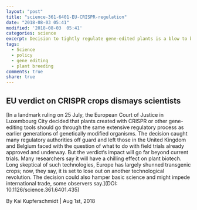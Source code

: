 ```yaml
---
layout: "post"
title: "science-361-6401-EU-CRISPR-regulation"
date: "2018-08-03 05:41"
modified: '2018-08-03  05:41'
categories: science
excerpt: Decision to tightly regulate gene-edited plants is a blow to biotech and science
tags:
  - Science
  - policy
  - gene editing
  - plant breeding
comments: true
share: true
---
```


## EU verdict on CRISPR crops dismays scientists

[In a landmark ruling on 25 July, the European Court of Justice in Luxembourg City decided that plants created with CRISPR or other gene-editing tools should go through the same extensive regulatory process as earlier generations of genetically modified organisms. The decision caught many regulatory authorities off guard and left those in the United Kingdom and Belgium faced with the question of what to do with field trials already approved and underway. But the verdict‘s impact will go far beyond current trials. Many researchers say it will have a chilling effect on plant biotech. Long skeptical of such technologies, Europe has largely shunned transgenic crops; now, they say, it is set to lose out on another technological revolution. The decision could also hamper basic science and might impede international trade, some observers say.](DOI: 10.1126/science.361.6401.435)

By Kai Kupferschmidt | Aug 1st, 2018
